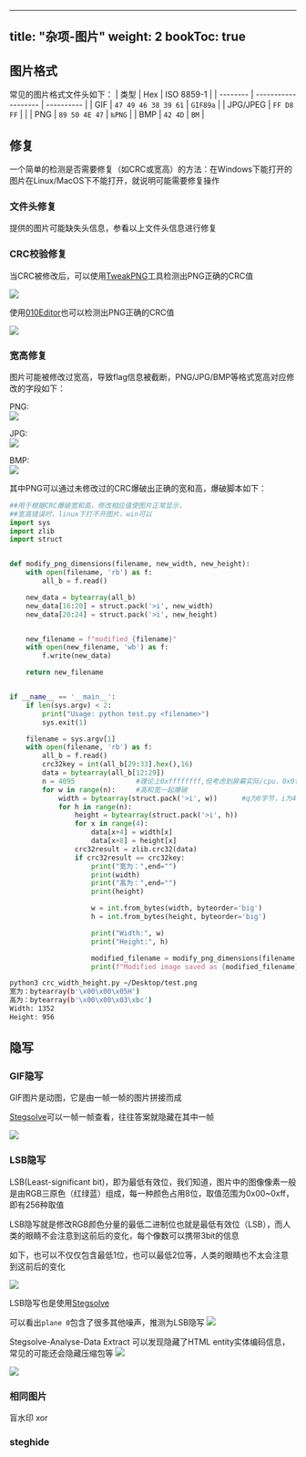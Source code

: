 
---
title: "杂项-图片" 
weight: 2
bookToc: true
---

## 图片格式

常见的图片格式文件头如下：
| 类型     | Hex                 | ISO 8859-1 |
| -------- | ------------------- | ---------- |
| GIF      | `47 49 46 38 39 61` | `GIF89a`   |
| JPG/JPEG | `FF D8 FF`          |            |
| PNG      | `89 50 4E 47`       | `‰PNG`     |
| BMP      | `42 4D`             | `BM`       |

## 修复

一个简单的检测是否需要修复（如CRC或宽高）的方法：在Windows下能打开的图片在Linux/MacOS下不能打开，就说明可能需要修复操作

### 文件头修复

提供的图片可能缺失头信息，参看以上文件头信息进行修复

### CRC校验修复

当CRC被修改后，可以使用[TweakPNG](https://entropymine.com/jason/tweakpng/)工具检测出PNG正确的CRC值

![](/data/image/tweakPNG_crc_warning.jpg)

使用[010Editor](https://www.sweetscape.com/010editor/)也可以检测出PNG正确的CRC值

![](/data/image/010editor_png_crc_warning.jpg)

### 宽高修复

图片可能被修改过宽高，导致flag信息被截断，PNG/JPG/BMP等格式宽高对应修改的字段如下：

PNG:  
![](/data/image/010editor_png_width_height.jpg)

JPG:  
![](/data/image/010editor_jpg_width_height.jpg)

BMP:  
![](/data/image/010editor_bmp_width_height.jpg)

其中PNG可以通过未修改过的CRC爆破出正确的宽和高，爆破脚本如下：
```python
##用于根据CRC爆破宽和高，修改相应值使图片正常显示，
##宽高错误时，linux下打不开图片，win可以
import sys
import zlib
import struct


def modify_png_dimensions(filename, new_width, new_height):
    with open(filename, 'rb') as f:
        all_b = f.read()

    new_data = bytearray(all_b)
    new_data[16:20] = struct.pack('>i', new_width)
    new_data[20:24] = struct.pack('>i', new_height)


    new_filename = f"modified_{filename}"
    with open(new_filename, 'wb') as f:
        f.write(new_data)

    return new_filename


if __name__ == '__main__':
    if len(sys.argv) < 2:
        print("Usage: python test.py <filename>")
        sys.exit(1)

    filename = sys.argv[1]
    with open(filename, 'rb') as f:
        all_b = f.read()
        crc32key = int(all_b[29:33].hex(),16)
        data = bytearray(all_b[12:29])
        n = 4095               #理论上0xffffffff,但考虑到屏幕实际/cpu，0x0fff就差不多了
        for w in range(n):     #高和宽一起爆破
            width = bytearray(struct.pack('>i', w))      #q为8字节，i为4字节，h为2字节
            for h in range(n):
                height = bytearray(struct.pack('>i', h))
                for x in range(4):
                    data[x+4] = width[x]
                    data[x+8] = height[x]
                crc32result = zlib.crc32(data)
                if crc32result == crc32key:
                    print("宽为：",end="")
                    print(width)
                    print("高为：",end="")
                    print(height)

                    w = int.from_bytes(width, byteorder='big')
                    h = int.from_bytes(height, byteorder='big')

                    print("Width:", w)
                    print("Height:", h)

                    modified_filename = modify_png_dimensions(filename, w, h)
                    print(f"Modified image saved as {modified_filename}")
```
```bash
python3 crc_width_height.py ~/Desktop/test.png
宽为：bytearray(b'\x00\x00\x05H')
高为：bytearray(b'\x00\x00\x03\xbc')
Width: 1352
Height: 956
```

## 隐写

### GIF隐写

GIF图片是动图，它是由一帧一帧的图片拼接而成

[Stegsolve](http://www.caesum.com/handbook/Stegsolve.jar)可以一帧一帧查看，往往答案就隐藏在其中一帧

![](/data/image/stegsolve_frame_browser.jpg)

### LSB隐写

LSB(Least-significant bit)，即为最低有效位，我们知道，图片中的图像像素一般是由RGB三原色（红绿蓝）组成，每一种颜色占用8位，取值范围为0x00~0xff，即有256种取值

LSB隐写就是修改RGB颜色分量的最低二进制位也就是最低有效位（LSB），而人类的眼睛不会注意到这前后的变化，每个像数可以携带3bit的信息

如下，也可以不仅仅包含最低1位，也可以最低2位等，人类的眼睛也不太会注意到这前后的变化

![](/data/image/lsb_concept.jpg)

LSB隐写也是使用[Stegsolve](http://www.caesum.com/handbook/Stegsolve.jar)

可以看出`plane 0`包含了很多其他噪声，推测为LSB隐写
![](/data/image/lsb_plane_compare.jpg)

Stegsolve-Analyse-Data Extract 可以发现隐藏了HTML entity实体编码信息，常见的可能还会隐藏压缩包等
![](/data/image/stegsolve_lsb.jpg)

![](/data/image/html_entity_encode.jpg)

### 相同图片

盲水印
xor

### steghide